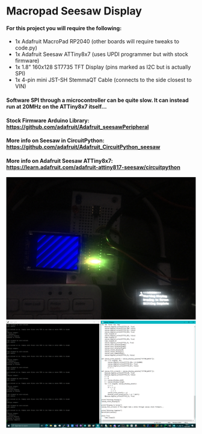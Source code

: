 # Macropad Seesaw Display

#### For this project you will require the following:
 * 1x Adafruit MacroPad RP2040 (other boards will require tweaks to code.py)
 * 1x Adafruit Seesaw ATTiny8x7 (uses UPDI programmer but with stock firmware)
 * 1x 1.8" 160x128 ST7735 TFT Display (pins marked as I2C but is actually SPI)
 * 1x 4-pin mini JST-SH StemmaQT Cable (connects to the side closest to VIN)

<!-- link to code.py -->

#### Software SPI through a microcontroller can be quite slow. It can instead run at 20MHz on the ATTiny8x7 itself...
#### Stock Firmware Arduino Library: https://github.com/adafruit/Adafruit_seesawPeripheral

#### More info on Seesaw in CircuitPython: https://github.com/adafruit/Adafruit_CircuitPython_seesaw
#### More info on Adafruit Seesaw ATTiny8x7: https://learn.adafruit.com/adafruit-attiny817-seesaw/circuitpython

![screenshot](https://github.com/TheMindVirus/macropad/blob/archive/sketches/SeesawST7735/media/IMG_6216.jpg)
![screenshot](https://github.com/TheMindVirus/macropad/blob/archive/sketches/SeesawST7735/media/Seesaw_ST7735.png)